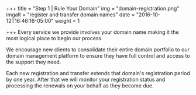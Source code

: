 +++
title = "Step 1 | Rule Your Domain"
img = "domain-registration.png"
imgalt = "register and transfer domain names"
date = "2016-10-12T16:46:16-05:00"
weight = 1

+++
Every service we provide involves your domain name making it the most logical place to begin our process.

We encourage new clients to consolidate their entire domain portfolio to our domain management platform to ensure they have full control and access to the support they need.

Each new registration and transfer extends that domain's registration period by one year. After that we will monitor your registration status and processing the renewals on your behalf as they become due.
<!--more-->
